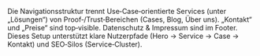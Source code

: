 Die Navigationsstruktur trennt Use‑Case‑orientierte Services (unter „Lösungen“) von Proof‑/Trust‑Bereichen (Cases, Blog, Über uns). „Kontakt“ und „Preise“ sind top‑visible. Datenschutz & Impressum sind im Footer. Dieses Setup unterstützt klare Nutzerpfade (Hero → Service → Case → Kontakt) und SEO‑Silos (Service‑Cluster).
